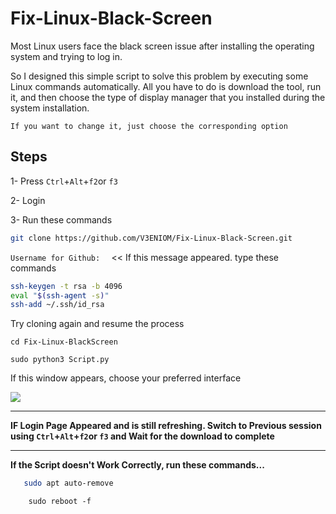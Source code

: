 # Fix-Linux-Black-Screen

Most Linux users face the black screen issue after installing 
the operating system and trying to log in.

So I designed this simple script to solve this problem by executing some Linux commands automatically.
All you have to do is download the tool, run it, and then choose the type of display manager that you installed during the system installation.

`If you want to change it, just choose the corresponding option`

## Steps

1- Press `Ctrl`+`Alt`+`f2`or `f3` 

2- Login 
 
3- Run these commands
 ```bash 
git clone https://github.com/V3ENIOM/Fix-Linux-Black-Screen.git
 ```

`Username for Github:  ` << If this message appeared. type these commands
```bash
ssh-keygen -t rsa -b 4096
eval "$(ssh-agent -s)"
ssh-add ~/.ssh/id_rsa
 ```
Try cloning again and resume the process
 ```
cd Fix-Linux-BlackScreen
 ```
```
sudo python3 Script.py
 ````

If this window appears, choose your preferred interface

![](https://i.ibb.co/v45YsFv/Virtual-Box-Kali-04-03-2024-17-38-18.png)

<hr/>

**IF Login Page Appeared and is still refreshing. Switch to Previous session using `Ctrl`+`Alt`+`f2`or `f3` 
and Wait for the download to complete**
<hr/>

**If the Script doesn't Work Correctly, run these commands...**

 ```bash
    sudo apt auto-remove
```
```
    sudo reboot -f 
```
